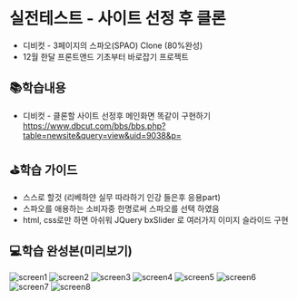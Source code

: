# 실전테스트  - 사이트 선정 후 클론
- 디비컷 - 3페이지의 스파오(SPAO) Clone (80%완성)<br>
- 12월 한달 프론트앤드 기초부터 바로잡기 프로젝트

## 📚학습내용
- 디비컷 - 클론할 사이트 선정후 메인화면 똑같이 구현하기<br>
    https://www.dbcut.com/bbs/bbs.php?table=newsite&query=view&uid=9038&p=

## ⛳학습 가이드
- 스스로 할것 (리베하얀 실무 따라하기 인강 들은후 응용part)
- 스파오를 애용하는 소비자중 한명로써 스파오를 선택 하였음
- html, css로만 하면 아쉬워 JQuery bxSlider 로 여러가지 이미지 슬라이드 구현

## 💻학습 완성본(미리보기)
![screen1](https://user-images.githubusercontent.com/48710889/119214688-92f8b180-bb03-11eb-926c-af8ad4891fdd.PNG)
![screen2](https://user-images.githubusercontent.com/48710889/119214680-8ecc9400-bb03-11eb-8c53-0c290f2d1df3.PNG)
![screen3](https://user-images.githubusercontent.com/48710889/119214714-c9363100-bb03-11eb-9e7c-7d3a55b2bb83.PNG)
![screen4](https://user-images.githubusercontent.com/48710889/119214687-92601b00-bb03-11eb-824d-6877480214d1.png)
![screen5](https://user-images.githubusercontent.com/48710889/119214683-90965780-bb03-11eb-82e0-7d3945de34de.PNG)
![screen6](https://user-images.githubusercontent.com/48710889/119214684-912eee00-bb03-11eb-973e-7ee663094dd2.PNG)
![screen7](https://user-images.githubusercontent.com/48710889/119214685-91c78480-bb03-11eb-9ae0-cd4b7de3c67e.PNG)
![screen8](https://user-images.githubusercontent.com/48710889/119214686-92601b00-bb03-11eb-9607-a2de473f7c0c.PNG)

